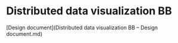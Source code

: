 # Distributed data visualization BB

[Design document](Distributed data visualization BB – Design document.md)
